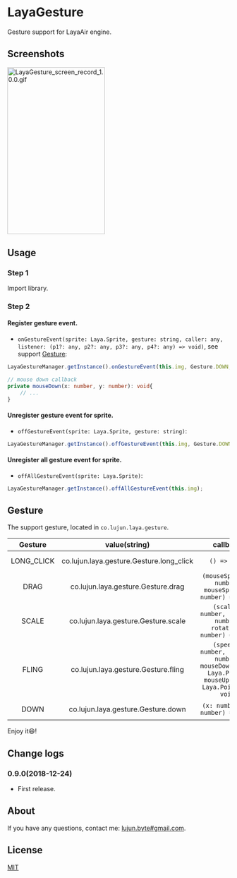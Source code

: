 # LayaGesture

Gesture support for LayaAir engine.

## Screenshots

<img src="/screenshots/LayaGesture_screen_record_1.0.0.gif" alt="LayaGesture_screen_record_1.0.0.gif" title="LayaGesture_screen_record_1.0.0.gif" width="221" height="378.5" />

## Usage

### Step 1

Import library.

### Step 2

#### Register gesture event.

- ```onGestureEvent(sprite: Laya.Sprite, gesture: string, caller: any, listener: (p1?: any, p2?: any, p3?: any, p4?: any) => void)```, see support [Gesture](#gesture):

```typescript
LayaGestureManager.getInstance().onGestureEvent(this.img, Gesture.DOWN, this, this.mouseDown);

// mouse down callback
private mouseDown(x: number, y: number): void{
    // ...
}
```

#### Unregister gesture event for sprite.

- ```offGestureEvent(sprite: Laya.Sprite, gesture: string)```:

```typescript
LayaGestureManager.getInstance().offGestureEvent(this.img, Gesture.DOWN);
```

#### Unregister all gesture event for sprite.

- ```offAllGestureEvent(sprite: Laya.Sprite)```:

```typescript
LayaGestureManager.getInstance().offAllGestureEvent(this.img);
```

## <span id="gesture">Gesture</span>

The support gesture, located in ```co.lujun.laya.gesture```.

|Gesture|value(string)|callback|description
|:---:|:---:|:---:|:---:|
| LONG_CLICK | co.lujun.laya.gesture.Gesture.long_click | ```() => void``` | mouse long click
| DRAG | co.lujun.laya.gesture.Gesture.drag | ```(mouseSpriteX: number, mouseSpriteY: number) => void``` | mouse drag
| SCALE | co.lujun.laya.gesture.Gesture.scale | ```(scaleX: number, scaleY: number, rotation: number) => void``` | touch and scale
| FLING | co.lujun.laya.gesture.Gesture.fling | ```(speedX: number, speedY: number, mouseDownPoint: Laya.Point, mouseUpPoint: Laya.Point) => void``` | mouse fling
| DOWN | co.lujun.laya.gesture.Gesture.down | ```(x: number, y: number) => void``` | mouse down

Enjoy it😄!

## Change logs

### 0.9.0(2018-12-24)

- First release.

## About
If you have any questions, contact me: [lujun.byte#gmail.com](mailto:lujun.byte@gmail.com).

## License

[MIT](LICENSE)
